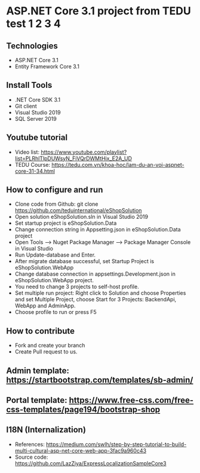 # ASP.NET Core 3.1 project from TEDU test 1 2 3 4
## Technologies
- ASP.NET Core 3.1
- Entity Framework Core 3.1
## Install Tools
- .NET Core SDK 3.1
- Git client
- Visual Studio 2019
- SQL Server 2019
## Youtube tutorial
- Video list: https://www.youtube.com/playlist?list=PLRhlTlpDUWsyN_FiVQrDWMtHix_E2A_UD
- TEDU Course: https://tedu.com.vn/khoa-hoc/lam-du-an-voi-aspnet-core-31-34.html
## How to configure and run
- Clone code from Github: git clone https://github.com/teduinternational/eShopSolution
- Open solution eShopSolution.sln in Visual Studio 2019
- Set startup project is eShopSolution.Data
- Change connection string in Appsetting.json in eShopSolution.Data project
- Open Tools --> Nuget Package Manager -->  Package Manager Console in Visual Studio
- Run Update-database and Enter.
- After migrate database successful, set Startup Project is eShopSolution.WebApp
- Change database connection in appsettings.Development.json in eShopSolution.WebApp project.
- You need to change 3 projects to self-host profile.
- Set multiple run project: Right click to Solution and choose Properties and set Multiple Project, choose Start for 3 Projects: BackendApi, WebApp and AdminApp.
- Choose profile to run or press F5
## How to contribute
- Fork and create your branch
- Create Pull request to us.

## Admin template: https://startbootstrap.com/templates/sb-admin/
## Portal template: https://www.free-css.com/free-css-templates/page194/bootstrap-shop

## I18N (Internalization)
- References: https://medium.com/swlh/step-by-step-tutorial-to-build-multi-cultural-asp-net-core-web-app-3fac9a960c43
- Source code: https://github.com/LazZiya/ExpressLocalizationSampleCore3
